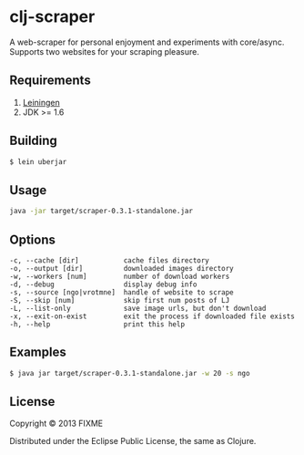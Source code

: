 # clj-scraper

A web-scraper for personal enjoyment and experiments with core/async.
Supports two websites for your scraping pleasure.

## Requirements

1. [Leiningen](https://leiningen.org)
2. JDK >= 1.6

## Building

```sh
$ lein uberjar
```

## Usage

```sh
java -jar target/scraper-0.3.1-standalone.jar
```

## Options

    -c, --cache [dir]           cache files directory
    -o, --output [dir]          downloaded images directory
    -w, --workers [num]         number of download workers
    -d, --debug                 display debug info
    -s, --source [ngo|vrotmne]  handle of website to scrape
    -S, --skip [num]            skip first num posts of LJ
    -L, --list-only             save image urls, but don't download
    -x, --exit-on-exist         exit the process if downloaded file exists
    -h, --help                  print this help

## Examples

```sh
$ java jar target/scraper-0.3.1-standalone.jar -w 20 -s ngo
```

## License

Copyright © 2013 FIXME

Distributed under the Eclipse Public License, the same as Clojure.

